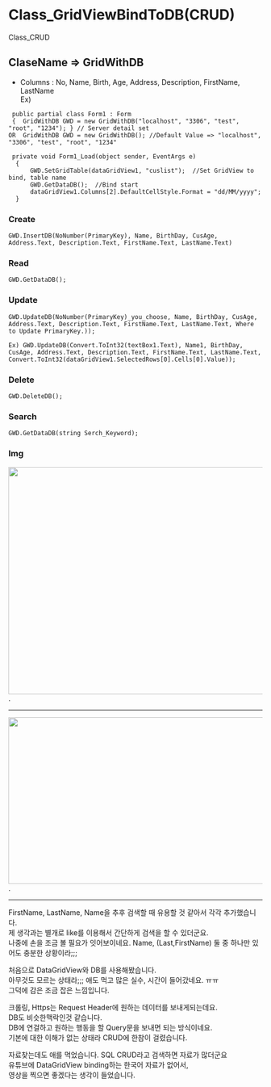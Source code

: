 # Class_GridViewBindToDB(CRUD)
 Class_CRUD

## ClaseName => GridWithDB

* Columns : No, Name, Birth, Age, Address, Description, FirstName, LastName    
Ex)
```
 public partial class Form1 : Form
 {  GridWithDB GWD = new GridWithDB("localhost", "3306", "test", "root", "1234"); } // Server detail set
OR  GridWithDB GWD = new GridWithDB(); //Default Value => "localhost", "3306", "test", "root", "1234"

 private void Form1_Load(object sender, EventArgs e)
  {
      GWD.SetGridTable(dataGridView1, "cuslist");  //Set GridView to bind, table name
      GWD.GetDataDB();  //Bind start
      dataGridView1.Columns[2].DefaultCellStyle.Format = "dd/MM/yyyy";
  }
```

### Create
```
GWD.InsertDB(NoNumber(PrimaryKey), Name, BirthDay, CusAge, Address.Text, Description.Text, FirstName.Text, LastName.Text)
```

### Read
```
GWD.GetDataDB();
```

### Update
```
GWD.UpdateDB(NoNumber(PrimaryKey)_you_choose, Name, BirthDay, CusAge, Address.Text, Description.Text, FirstName.Text, LastName.Text, Where to Update PrimaryKey.));

Ex) GWD.UpdateDB(Convert.ToInt32(textBox1.Text), Name1, BirthDay, CusAge, Address.Text, Description.Text, FirstName.Text, LastName.Text, Convert.ToInt32(dataGridView1.SelectedRows[0].Cells[0].Value));
```

### Delete
```
GWD.DeleteDB();
```

### Search
```
GWD.GetDataDB(string Serch_Keyword);
```

### Img
<img src=https://user-images.githubusercontent.com/90036120/138431294-30a94cd4-6a03-4afb-be3c-328cbd915230.JPG width="900" height="450"/>.
*****************
<img src=https://user-images.githubusercontent.com/90036120/138433307-77820009-bf95-4c38-ab03-c8702c23831e.JPG width="700" height="330"/>.


************************************************************************************

FirstName, LastName, Name을 추후 검색할 때 유용할 것 같아서 각각 추가했습니다.    
제 생각과는 별개로 like를 이용해서 간단하게 검색을 할 수 있더군요.     
나중에 손을 조금 볼 필요가 잇어보이네요. Name, (Last,FirstName) 둘 중 하나만 있어도 충분한 상황이라;;;     
    
처음으로 DataGridView와 DB를 사용해봤습니다.     
아무것도 모르는 상태라;;; 애도 먹고 많은 실수, 시간이 들어갔네요. ㅠㅠ     
그덕에 감은 조금 잡은 느낌입니다.     
     
크롤링, Https는 Request Header에 원하는 데이터를 보내게되는데요.     
DB도 비슷한맥락인것 같습니다.     
DB에 연걸하고 원하는 행동을 할 Query문을 보내면 되는 방식이네요.     
기본에 대한 이해가 없는 상태라 CRUD에 한참이 걸렸습니다.    
     
자료찾는데도 애를 먹었습니다. SQL CRUD라고 검색하면 자료가 많더군요    
유튜브에 DataGridView binding하는 한국어 자료가 없어서,    
영상을 찍으면 좋겠다는 생각이 들었습니다. 
